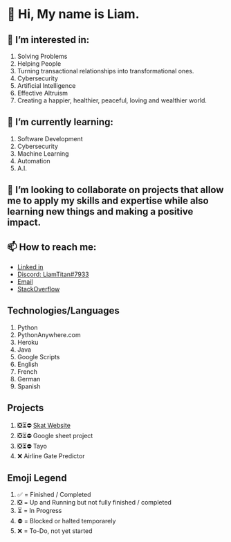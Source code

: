 # 👋 Hi, My name is Liam.

## 👀 I’m interested in:

1. Solving Problems
2. Helping People
3. Turning transactional relationships into transformational ones.
4. Cybersecurity
5. Artificial Intelligence
6. Effective Altruism
7. Creating a happier, healthier, peaceful, loving and wealthier world.

## 🌱 I’m currently learning:

1. Software Development
2. Cybersecurity
3. Machine Learning
4. Automation
5. A.I.

## 💞️ I’m looking to collaborate on projects that allow me to apply my skills and expertise while also learning new things and making a positive impact.

## 📫 How to reach me:
  - [Linked in](https://www.linkedin.com/in/liam-bartsch-942448214/) 
  - [Discord: LiamTitan#7933](https://discord.com/users/568707315650265088) 
  - [Email](bartschl@tcd.ie)
  - [StackOverflow](https://stackoverflow.com/users/18321042/liam)

## Technologies/Languages

1) Python
2) PythonAnywhere.com
3) Heroku
4) Java
5) Google Scripts
6) English
7) French
8) German
9) Spanish

## Projects

1) ❎⏳⛔ [Skat Website](http://liambartsch.pythonanywhere.com/)
2) ❎⏳⛔ Google sheet project
3) ❎⏳⛔ Tayo
4) ❌ Airline Gate Predictor


## Emoji Legend

1) ✅ = Finished / Completed
2) ❎ = Up and Running but not fully finished / completed
3) ⏳ = In Progress
4) ⛔ = Blocked or halted temporarely
5) ❌ = To-Do, not yet started
<!---
bartschliam/bartschliam is a ✨ special ✨ repository because its `README.md` (this file) appears on your GitHub profile.
You can click the Preview link to take a look at your changes.
--->
